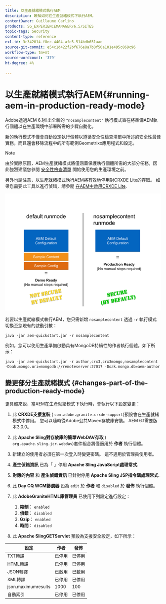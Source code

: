 ```yaml
---
title: 以生產就緒模式執行AEM
description: 瞭解如何在生產就緒模式下執行AEM。
contentOwner: Guillaume Carlino
products: SG_EXPERIENCEMANAGER/6.5/SITES
topic-tags: Security
content-type: reference
exl-id: 3c342014-f8ec-4404-afe5-514bdb651aae
source-git-commit: e54c1d422f2bf676e8a7b0f50a101e495c869c96
workflow-type: tm+mt
source-wordcount: '379'
ht-degree: 4%

---
```


# 以生產就緒模式執行AEM{#running-aem-in-production-ready-mode}

Adobe透過AEM 6.1推出全新的 `"nosamplecontent"` 執行模式旨在將準備AEM執行個體以在生產環境中部署所需的步驟自動化。

新的執行模式不僅會自動設定執行個體以遵循安全性檢查清單中所述的安全性最佳實務，而且還會移除流程中的所有範例Geometrixx應用程式和設定。

>[!NOTE]
>
>由於實際原因，AEM生產就緒模式將僅涵蓋保護執行個體所需的大部分任務，因此強烈建議您參閱 [安全性檢查清單](/help/sites-administering/security-checklist.md) 開始使用您的生產環境之前。
>
>另外也請注意，以生產就緒模式執行AEM將有效地停用對CRXDE Lite的存取。 如果您需要此工具以進行偵錯，請參閱 [在AEM中啟用CRXDE Lite](/help/sites-administering/enabling-crxde-lite.md).

![chlimage_1-83](assets/chlimage_1-83a.png)

若要以生產就緒模式執行AEM，您只需新增 `nosamplecontent` 透過 `-r` 執行模式切換至您現有的啟動引數：

```shell
java -jar aem-quickstart.jar -r nosamplecontent
```

例如，您可以使用生產準備啟動具有MongoDB持續性的作者執行個體，如下所示：

```shell
java -jar aem-quickstart.jar -r author,crx3,crx3mongo,nosamplecontent -Doak.mongo.uri=mongodb://remoteserver:27017 -Doak.mongo.db=aem-author
```

## 變更部分生產就緒模式 {#changes-part-of-the-production-ready-mode}

更具體來說，當AEM在生產就緒模式下執行時，會執行以下設定變更：

1. 此 **CRXDE支援套裝** ( `com.adobe.granite.crxde-support`)預設會在生產就緒模式中停用。 您可以隨時從Adobe公共Maven存放庫安裝。 AEM 6.1需要版本3.0.0。

1. 此 **Apache Sling對存放庫的簡單WebDAV存取** ( `org.apache.sling.jcr.webdav`)套件組合將僅適用於 **作者** 執行個體。

1. 新建立的使用者必須在第一次登入時變更密碼。 這不適用於管理員使用者。
1. **產生偵錯資訊** 已為「 」停用 **Apache Sling JavaScript處理常式**.

1. **對應的內容** 和 **產生偵錯資訊** 已針對停用 **Apache Sling JSP指令碼處理常式**.

1. 此 **Day CQ WCM篩選器** 設為 `edit` 於 **作者** 和 `disabled` 於 **發佈** 執行個體。

1. 此 **AdobeGraniteHTML庫管理員** 已使用下列設定進行設定：

   1. **縮制：** `enabled`
   1. **偵錯：** `disabled`
   1. **Gzip：** `enabled`
   1. **時間：** `disabled`

1. 此 **Apache SlingGETServlet** 預設為支援安全設定，如下所示：

| **設定** | **作者** | **發佈** |
|---|---|---|
| TXT轉譯 | 已停用 | 已停用 |
| HTML轉譯 | 已停用 | 已停用 |
| JSON轉譯 | 已啟用 | 已啟用 |
| XML轉譯 | 已停用 | 已停用 |
| json.maximumresults | 1000 | 100 |
| 自動索引 | 已停用 | 已停用 |

